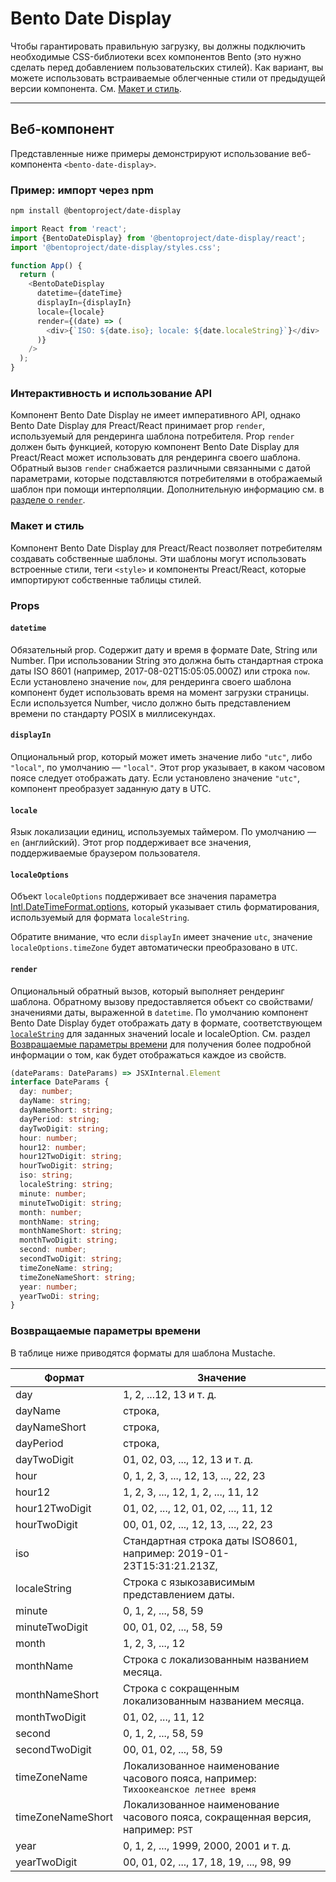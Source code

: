 # Bento Date Display

Чтобы гарантировать правильную загрузку, вы должны подключить необходимые CSS-библиотеки всех компонентов Bento (это нужно сделать перед добавлением пользовательских стилей). Как вариант, вы можете использовать встраиваемые облегченные стили от предыдущей версии компонента. См. [Макет и стиль](#layout-and-style).

<!--
## Web Component

TODO(https://go.amp.dev/issue/36619): Restore this section. We don't include it because we don't support <template> in Bento Web Components yet.

An older version of this file contains the removed section, though it's incorrect:

https://github.com/ampproject/amphtml/blob/422d171e87571c4d125a2bf956e78e92444c10e8/extensions/amp-date-display/1.0/README.md
-->

---

## Веб-компонент

Представленные ниже примеры демонстрируют использование веб-компонента `<bento-date-display>`.

### Пример: импорт через npm

```sh
npm install @bentoproject/date-display
```

```javascript
import React from 'react';
import {BentoDateDisplay} from '@bentoproject/date-display/react';
import '@bentoproject/date-display/styles.css';

function App() {
  return (
    <BentoDateDisplay
      datetime={dateTime}
      displayIn={displayIn}
      locale={locale}
      render={(date) => (
        <div>{`ISO: ${date.iso}; locale: ${date.localeString}`}</div>
      )}
    />
  );
}
```

### Интерактивность и использование API

Компонент Bento Date Display не имеет императивного API, однако Bento Date Display для Preact/React принимает prop `render`, используемый для рендеринга шаблона потребителя. Prop `render` должен быть функцией, которую компонент Bento Date Display для Preact/React может использовать для рендеринга своего шаблона. Обратный вызов `render` снабжается различными связанными с датой параметрами, которые подставляются потребителями в отображаемый шаблон при помощи интерполяции. Дополнительную информацию см. в <a href="#render" data-md-type="link">разделе о `render`</a>.

### Макет и стиль

Компонент Bento Date Display для Preact/React позволяет потребителям создавать собственные шаблоны. Эти шаблоны могут использовать встроенные стили, теги `<style>` и компоненты Preact/React, которые импортируют собственные таблицы стилей.

### Props

#### `datetime`

Обязательный prop. Содержит дату и время в формате Date, String или Number. При использовании String это должна быть стандартная строка даты ISO 8601 (например, 2017-08-02T15:05:05.000Z) или строка `now`. Если установлено значение `now`, для рендеринга своего шаблона компонент будет использовать время на момент загрузки страницы. Если используется Number, число должно быть представлением времени по стандарту POSIX в миллисекундах.

#### `displayIn`

Опциональный prop, который может иметь значение либо `"utc"`, либо `"local"`, по умолчанию — `"local"`. Этот prop указывает, в каком часовом поясе следует отображать дату. Если установлено значение `"utc"`, компонент преобразует заданную дату в UTC.

#### `locale`

Язык локализации единиц, используемых таймером. По умолчанию — `en` (английский). Этот prop поддерживает все значения, поддерживаемые браузером пользователя.

#### `localeOptions`

Объект `localeOptions` поддерживает все значения параметра [Intl.DateTimeFormat.options](https://developer.mozilla.org/en-US/docs/Web/JavaScript/Reference/Global_Objects/Intl/DateTimeFormat/DateTimeFormat#parameters), который указывает стиль форматирования, используемый для формата `localeString`.

Обратите внимание, что если `displayIn` имеет значение `utc`, значение `localeOptions.timeZone` будет автоматически преобразовано в `UTC`.

#### `render`

Опциональный обратный вызов, который выполняет рендеринг шаблона. Обратному вызову предоставляется объект со свойствами/значениями даты, выраженной в `datetime`. По умолчанию компонент Bento Date Display будет отображать дату в формате, соответствующем [`localeString`](https://developer.mozilla.org/en-US/docs/Web/JavaScript/Reference/Global_Objects/Date/toLocaleString) для заданных значений locale и localeOption. См. раздел [Возвращаемые параметры времени](#returned-time-parameters) для получения более подробной информации о том, как будет отображаться каждое из свойств.

```typescript
(dateParams: DateParams) => JSXInternal.Element
interface DateParams {
  day: number;
  dayName: string;
  dayNameShort: string;
  dayPeriod: string;
  dayTwoDigit: string;
  hour: number;
  hour12: number;
  hour12TwoDigit: string;
  hourTwoDigit: string;
  iso: string;
  localeString: string;
  minute: number;
  minuteTwoDigit: string;
  month: number;
  monthName: string;
  monthNameShort: string;
  monthTwoDigit: string;
  second: number;
  secondTwoDigit: string;
  timeZoneName: string;
  timeZoneNameShort: string;
  year: number;
  yearTwoDi: string;
}
```

### Возвращаемые параметры времени

В таблице ниже приводятся форматы для шаблона Mustache.

| Формат            | Значение                                                                           |
| ----------------- | ---------------------------------------------------------------------------------- |
| day               | 1, 2, ...12, 13 и т. д.                                                            |
| dayName           | строка,                                                                            |
| dayNameShort      | строка,                                                                            |
| dayPeriod         | строка,                                                                            |
| dayTwoDigit       | 01, 02, 03, ..., 12, 13 и т. д.                                                    |
| hour              | 0, 1, 2, 3, ..., 12, 13, ..., 22, 23                                               |
| hour12            | 1, 2, 3, ..., 12, 1, 2, ..., 11, 12                                                |
| hour12TwoDigit    | 01, 02, ..., 12, 01, 02, ..., 11, 12                                               |
| hourTwoDigit      | 00, 01, 02, ..., 12, 13, ..., 22, 23                                               |
| iso               | Стандартная строка даты ISO8601, например: 2019-01-23T15:31:21.213Z,               |
| localeString      | Строка с языкозависимым представлением даты.                                       |
| minute            | 0, 1, 2, ..., 58, 59                                                               |
| minuteTwoDigit    | 00, 01, 02, ..., 58, 59                                                            |
| month             | 1, 2, 3, ..., 12                                                                   |
| monthName         | Строка с локализованным названием месяца.                                          |
| monthNameShort    | Строка с сокращенным локализованным названием месяца.                              |
| monthTwoDigit     | 01, 02, ..., 11, 12                                                                |
| second            | 0, 1, 2, ..., 58, 59                                                               |
| secondTwoDigit    | 00, 01, 02, ..., 58, 59                                                            |
| timeZoneName      | Локализованное наименование часового пояса, например: `Тихоокеанское летнее время` |
| timeZoneNameShort | Локализованное наименование часового пояса, сокращенная версия, например: `PST`    |
| year              | 0, 1, 2, ..., 1999, 2000, 2001 и т. д.                                             |
| yearTwoDigit      | 00, 01, 02, ..., 17, 18, 19, ..., 98, 99                                           |
